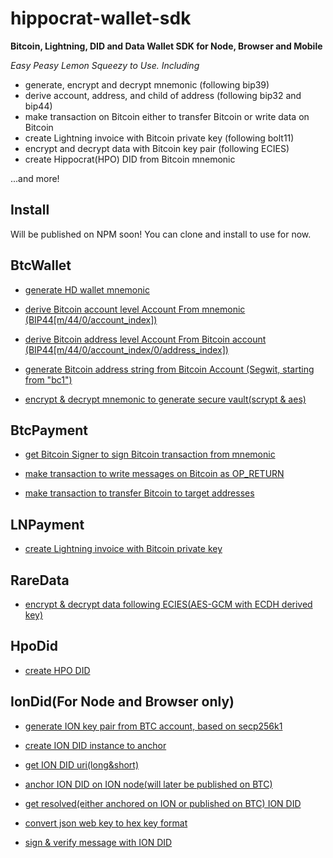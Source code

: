 # hippocrat-wallet-sdk

**Bitcoin, Lightning, DID and Data Wallet SDK for Node, Browser and Mobile**

*Easy Peasy Lemon Squeezy to Use. Including*

- generate, encrypt and decrypt mnemonic (following bip39)
- derive account, address, and child of address (following bip32 and bip44)
- make transaction on Bitcoin either to transfer Bitcoin or write data on Bitcoin
- create Lightning invoice with Bitcoin private key (following bolt11)
- encrypt and decrypt data with Bitcoin key pair (following ECIES)
- create Hippocrat(HPO) DID from Bitcoin mnemonic

...and more!

## Install

Will be published on NPM soon! You can clone and install to use for now.

## BtcWallet

- [generate HD wallet mnemonic](https://github.com/hippocrat-protocol/hippocrat-wallet-sdk/blob/develop/test/BtcWallet.spec.ts#L5)

- [derive Bitcoin account level Account From mnemonic (BIP44[m/44/0/account_index])](https://github.com/hippocrat-protocol/hippocrat-wallet-sdk/blob/develop/test/BtcWallet.spec.ts#L15)

- [derive Bitcoin address level Account From Bitcoin account (BIP44[m/44/0/account_index/0/address_index])](https://github.com/hippocrat-protocol/hippocrat-wallet-sdk/blob/develop/test/BtcWallet.spec.ts#L27)

- [generate Bitcoin address string from Bitcoin Account (Segwit, starting from "bc1")](https://github.com/hippocrat-protocol/hippocrat-wallet-sdk/blob/develop/test/BtcWallet.spec.ts#L40)

- [encrypt & decrypt mnemonic to generate secure vault(scrypt & aes)](https://github.com/hippocrat-protocol/hippocrat-wallet-sdk/blob/develop/test/BtcWallet.spec.ts#L55)

## BtcPayment

- [get Bitcoin Signer to sign Bitcoin transaction from mnemonic](https://github.com/hippocrat-protocol/hippocrat-wallet-sdk/blob/develop/test/BtcPayment.spec.ts#L5)

- [make transaction to write messages on Bitcoin as OP_RETURN](https://github.com/hippocrat-protocol/hippocrat-wallet-sdk/blob/develop/test/BtcPayment.spec.ts#L26)

- [make transaction to transfer Bitcoin to target addresses](https://github.com/hippocrat-protocol/hippocrat-wallet-sdk/blob/develop/test/BtcPayment.spec.ts#L49)

## LNPayment

- [create Lightning invoice with Bitcoin private key](https://github.com/hippocrat-protocol/hippocrat-wallet-sdk/blob/develop/test/LNPayment.spec.ts#L5)

## RareData

- [encrypt & decrypt data following ECIES(AES-GCM with ECDH derived key)](https://github.com/hippocrat-protocol/hippocrat-wallet-sdk/blob/develop/test/RareData.spec.ts#L5)

## HpoDid

- [create HPO DID](https://github.com/hippocrat-protocol/hippocrat-wallet-sdk/blob/develop/test/HpoDid.spec.ts#L5)

## IonDid(For Node and Browser only)

- [generate ION key pair from BTC account, based on secp256k1](https://github.com/hippocrat-protocol/hippocrat-wallet-sdk/blob/develop/test/IonDid.spec.ts#L5)

- [create ION DID instance to anchor](https://github.com/hippocrat-protocol/hippocrat-wallet-sdk/blob/develop/test/IonDid.spec.ts#L22)

- [get ION DID uri(long&short)](https://github.com/hippocrat-protocol/hippocrat-wallet-sdk/blob/develop/test/IonDid.spec.ts#L56)

- [anchor ION DID on ION node(will later be published on BTC)](https://github.com/hippocrat-protocol/hippocrat-wallet-sdk/blob/develop/test/IonDid.spec.ts#L92)

- [get resolved(either anchored on ION or published on BTC) ION DID](https://github.com/hippocrat-protocol/hippocrat-wallet-sdk/blob/develop/test/IonDid.spec.ts#L126)

- [convert json web key to hex key format](https://github.com/hippocrat-protocol/hippocrat-wallet-sdk/blob/develop/test/IonDid.spec.ts#L140)

- [sign & verify message with ION DID](https://github.com/hippocrat-protocol/hippocrat-wallet-sdk/blob/develop/test/IonDid.spec.ts#L156)